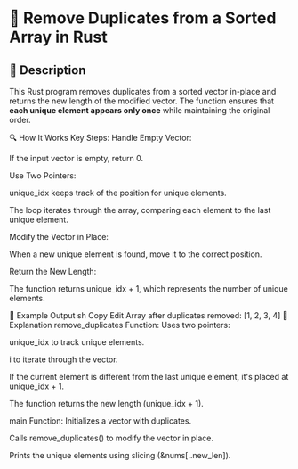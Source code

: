 # 📌 Remove Duplicates from a Sorted Array in Rust
## 🚀 Description
This Rust program removes duplicates from a sorted vector in-place and returns the new length of the modified vector. 
The function ensures that **each unique element appears only once** while maintaining the original order.

🔍 How It Works
Key Steps:
Handle Empty Vector:

If the input vector is empty, return 0.

Use Two Pointers:

unique_idx keeps track of the position for unique elements.

The loop iterates through the array, comparing each element to the last unique element.

Modify the Vector in Place:

When a new unique element is found, move it to the correct position.

Return the New Length:

The function returns unique_idx + 1, which represents the number of unique elements.

🎯 Example Output
sh
Copy
Edit
Array after duplicates removed: [1, 2, 3, 4]
📂 Explanation
remove_duplicates Function:
Uses two pointers:

unique_idx to track unique elements.

i to iterate through the vector.

If the current element is different from the last unique element, it's placed at unique_idx + 1.

The function returns the new length (unique_idx + 1).

main Function:
Initializes a vector with duplicates.

Calls remove_duplicates() to modify the vector in place.

Prints the unique elements using slicing (&nums[..new_len]).
